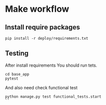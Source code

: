 # Make workflow  

## Install require packages

```
pip install -r deploy/requirements.txt
```

## Testing 

After install requirements You should run tets.

```
cd base_app
pytest 
```

And also need check functional test

```
python manage.py test functional_tests.start
``

